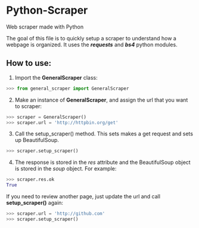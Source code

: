# Python-Scraper
Web scraper made with Python

The goal of this file is to quickly setup a scraper to understand how a webpage is organized. It uses the **_requests_** and **_bs4_** python modules. 

## How to use: 

1) Import the **GeneralScraper** class:
```python
>>> from general_scraper import GeneralScraper
```

2) Make an instance of **GeneralScraper**, and assign the url that you want to scraper: 
```python
>>> scraper = GeneralScraper()
>>> scraper.url = 'http://httpbin.org/get'
```

3) Call the setup_scraper() method. This sets makes a get request and sets up BeautifulSoup. 
```python
>>> scraper.setup_scraper()
```

4) The response is stored in the *res* attribute and the BeautifulSoup object is stored in the *soup* object. For example: 
```python
>>> scraper.res.ok
True
```

If you need to review another page, just update the url and call **setup_scraper()** again:
```python
>>> scraper.url = 'http://github.com'
>>> scraper.setup_scraper()
```
